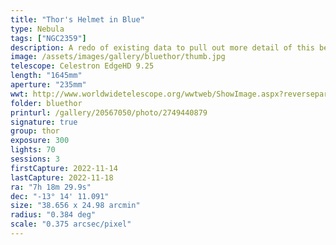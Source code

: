 ```yaml
---
title: "Thor's Helmet in Blue"
type: Nebula
tags: ["NGC2359"]
description: A redo of existing data to pull out more detail of this beautiful target.
image: /assets/images/gallery/bluethor/thumb.jpg
telescope: Celestron EdgeHD 9.25
length: "1645mm"
aperture: "235mm"
wwt: http://www.worldwidetelescope.org/wwtweb/ShowImage.aspx?reverseparity=False&scale=0.374699&name=bluethor.jpg&imageurl=https://deepskyworkflows.com/assets/images/gallery/bluethor/bluethor.jpg&credits=Jeremy+Likness+at+DeepSkyWorkflows.com+(All+Rights+Reserved)&creditsUrl=&ra=109.671985&dec=-13.192641&x=2715.2&y=1523.4&rotation=84.99&thumb=https://deepskyworkflows.com/assets/images/gallery/bluethor/thumb.jpg
folder: bluethor
printurl: /gallery/20567050/photo/2749440879
signature: true
group: thor
exposure: 300       
lights: 70
sessions: 3
firstCapture: 2022-11-14 
lastCapture: 2022-11-18
ra: "7h 18m 29.9s"
dec: "-13° 14' 11.091"
size: "38.656 x 24.98 arcmin"
radius: "0.384 deg"
scale: "0.375 arcsec/pixel"
---
```

